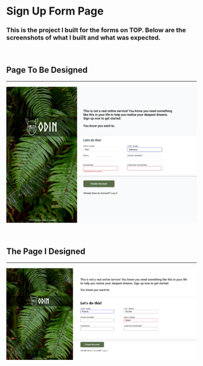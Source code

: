 # Sign Up Form Page
### This is the project I built for the forms on TOP. Below are the screenshots of what I built and what was expected.

<br>

## Page To Be Designed
<hr>

![image_requirement](./screenshots/sign-up-form.png)

<br>

## The Page I Designed
<hr>

![image_requirement](./screenshots/project_page.png)

